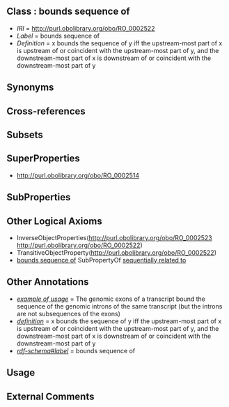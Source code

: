 
## Class : bounds sequence of

 * *IRI* = http://purl.obolibrary.org/obo/RO_0002522
 * *Label* = bounds sequence of
 * *Definition* = x bounds the sequence of y iff the upstream-most part of x is upstream of or coincident with the upstream-most part of y, and the downstream-most part of x is downstream of or coincident with the downstream-most part of y

## Synonyms


## Cross-references


## Subsets


## SuperProperties

 * <http://purl.obolibrary.org/obo/RO_0002514>

## SubProperties


## Other Logical Axioms

 * InverseObjectProperties(<http://purl.obolibrary.org/obo/RO_0002523> <http://purl.obolibrary.org/obo/RO_0002522>)
 * TransitiveObjectProperty(<http://purl.obolibrary.org/obo/RO_0002522>)
 * [bounds sequence of](../../RO/22/RO_0002522.md) SubPropertyOf [sequentially related to](../../RO/14/RO_0002514.md)

## Other Annotations

 * *[example of usage](../../IAO/12/IAO_0000112.md)* = The genomic exons of a transcript bound the sequence of the genomic introns of the same transcript (but the introns are not subsequences of the exons)
 * *[definition](../../IAO/15/IAO_0000115.md)* = x bounds the sequence of y iff the upstream-most part of x is upstream of or coincident with the upstream-most part of y, and the downstream-most part of x is downstream of or coincident with the downstream-most part of y
 * *[rdf-schema#label](../../el/rdf-schema#label.md)* = bounds sequence of

## Usage


## External Comments

